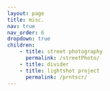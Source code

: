 ```yaml
---
layout: page
title: misc.
nav: true
nav_order: 6
dropdown: true
children: 
    - title: street photography
      permalink: /streetPhoto/
    - title: divider
    - title: lightshot project
      permalink: /prntscr/
---
```

